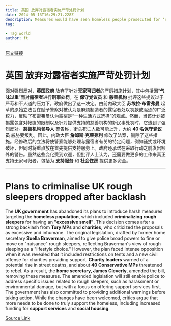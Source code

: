 ```yaml
---
title: 英国 放弃对露宿者实施严苛处罚计划
date: 2024-05-13T16:29:21.228Z
description: Measures would have seen homeless people prosecuted for ‘excessive smell’
tag: 

- Tag world
author: ft
---
```


[原文链接](https://ft.com/content/80c112bf-450b-49b3-b17f-fa7a99c78033)

# **英国** 放弃对露宿者实施严苛处罚计划

面对强烈反对，**英国政府** 放弃了针对**无家可归者**的严厉措施计划，其中包括因“**气味过重**”而对**露宿者**进行**刑事处罚**。在 **保守党议员** 和 **慈善机构** 批评这些提议过于严苛和不人道的压力下，政府做出了这一决定。由前内政大臣 **苏埃拉·布雷弗曼** 起草的原始立法旨在赋予警察对被认为是麻烦制造者的露宿者处以罚款或驱逐的广泛权力，反映了布雷弗曼认为露宿是“一种生活方式选择”的观点。然而，当该计划被揭露包含对帐篷的限制以及针对提供支持的慈善机构的新民事处罚时，它遭到了强烈反对。**慈善机构领导人** 警告称，街头死亡人数可能上升，大约 **40 名保守党议员** 威胁要叛乱。因此，内政大臣 **詹姆斯·克莱弗利** 修改了法案，删除了这些措施。经修改后的立法将使警察能够处理与露宿者有关的特定问题，例如骚扰或环境破坏，但同时将重点放在首先提供支持服务上。政府还承诺在采取行动之前发出额外的警告。虽然这些变化受到欢迎，但批评人士认为，还需要做更多的工作来真正支持无家可归者，包括为 **支持服务** 和 **社会住房** 提供更多资金。

---

# Plans to criminalise UK rough sleepers dropped after backlash

The **UK government** has abandoned its plans to introduce harsh measures targeting the **homeless population**, which included **criminalizing rough sleepers** for having an **"excessive smell"**. This decision comes after a strong backlash from **Tory MPs** and **charities**, who criticized the proposals as excessive and inhumane. The original legislation, drafted by former home secretary **Suella Braverman**, aimed to give police broad powers to fine or move on "nuisance" rough sleepers, reflecting Braverman's view of rough sleeping as a "lifestyle choice." However, the plan faced intense opposition when it was revealed that it included restrictions on tents and a new civil offense for charities providing support. **Charity leaders** warned of a potential rise in street deaths, and about **40 Conservative MPs** threatened to rebel. As a result, the **home secretary, James Cleverly**, amended the bill, removing these measures. The amended legislation will still enable police to address specific issues related to rough sleepers, such as harassment or environmental damage, but with a focus on offering support services first. The government has also committed to providing additional warnings before taking action. While the changes have been welcomed, critics argue that more needs to be done to truly support the homeless, including increased funding for **support services** and **social housing**.

[Source Link](https://ft.com/content/80c112bf-450b-49b3-b17f-fa7a99c78033)

